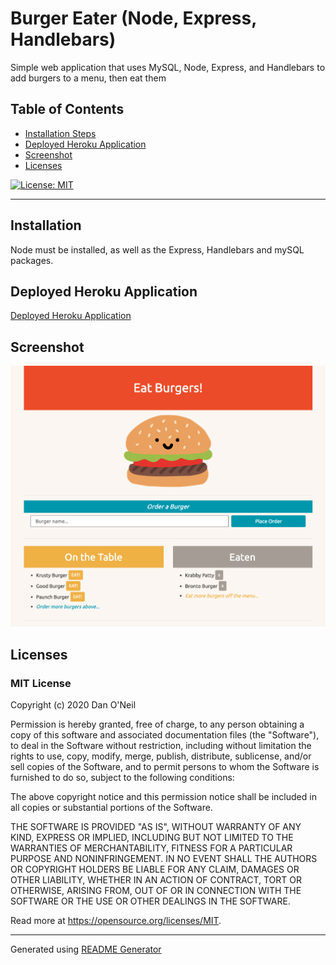 # Burger Eater (Node, Express, Handlebars)
Simple web application that uses MySQL, Node, Express, and Handlebars to add burgers to a menu, then eat them

## Table of Contents
- [Installation Steps](#installation)
- [Deployed Heroku Application](#deployed-heroku-application)
- [Screenshot](#screenshot)
- [Licenses](#licenses)

[![License: MIT](https://img.shields.io/badge/License-MIT-yellow.svg)](https://opensource.org/licenses/MIT)

---
## Installation 
Node must be installed, as well as the Express, Handlebars and mySQL packages.

## Deployed Heroku Application
[Deployed Heroku Application](https://nameless-headland-46156.herokuapp.com/)

## Screenshot
![Screenshot](./public/assets/img/screenshot.png)

## Licenses
### MIT License

Copyright (c) 2020 Dan O'Neil

Permission is hereby granted, free of charge, to any person obtaining a copy of this software and associated documentation files (the "Software"), to deal in the Software without restriction, including without limitation the rights to use, copy, modify, merge, publish, distribute, sublicense, and/or sell copies of the Software, and to permit persons to whom the Software is furnished to do so, subject to the following conditions:

The above copyright notice and this permission notice shall be included in all copies or substantial portions of the Software.

THE SOFTWARE IS PROVIDED "AS IS", WITHOUT WARRANTY OF ANY KIND, EXPRESS OR IMPLIED, INCLUDING BUT NOT LIMITED TO THE WARRANTIES OF MERCHANTABILITY, FITNESS FOR A PARTICULAR PURPOSE AND NONINFRINGEMENT. IN NO EVENT SHALL THE AUTHORS OR COPYRIGHT HOLDERS BE LIABLE FOR ANY CLAIM, DAMAGES OR OTHER LIABILITY, WHETHER IN AN ACTION OF CONTRACT, TORT OR OTHERWISE, ARISING FROM, OUT OF OR IN CONNECTION WITH THE SOFTWARE OR THE USE OR OTHER DEALINGS IN THE SOFTWARE.

Read more at <https://opensource.org/licenses/MIT>.

---
Generated using [README Generator](https://github.com/dandandanoneil/readme-generator)